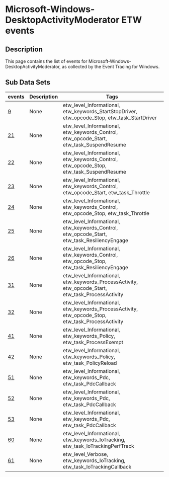 # Microsoft-Windows-DesktopActivityModerator ETW events

## Description
This page contains the list of events for Microsoft-Windows-DesktopActivityModerator, as collected by the Event Tracing for Windows.

## Sub Data Sets
|events|Description|Tags|
|---|---|---|
|[9](events/event-9.md)|None|etw_level_Informational, etw_keywords_StartStopDriver, etw_opcode_Stop, etw_task_StartDriver|
|[21](events/event-21.md)|None|etw_level_Informational, etw_keywords_Control, etw_opcode_Start, etw_task_SuspendResume|
|[22](events/event-22.md)|None|etw_level_Informational, etw_keywords_Control, etw_opcode_Stop, etw_task_SuspendResume|
|[23](events/event-23.md)|None|etw_level_Informational, etw_keywords_Control, etw_opcode_Start, etw_task_Throttle|
|[24](events/event-24.md)|None|etw_level_Informational, etw_keywords_Control, etw_opcode_Stop, etw_task_Throttle|
|[25](events/event-25.md)|None|etw_level_Informational, etw_keywords_Control, etw_opcode_Start, etw_task_ResiliencyEngage|
|[26](events/event-26.md)|None|etw_level_Informational, etw_keywords_Control, etw_opcode_Stop, etw_task_ResiliencyEngage|
|[31](events/event-31.md)|None|etw_level_Informational, etw_keywords_ProcessActivity, etw_opcode_Start, etw_task_ProcessActivity|
|[32](events/event-32.md)|None|etw_level_Informational, etw_keywords_ProcessActivity, etw_opcode_Stop, etw_task_ProcessActivity|
|[41](events/event-41.md)|None|etw_level_Informational, etw_keywords_Policy, etw_task_ProcessExempt|
|[42](events/event-42.md)|None|etw_level_Informational, etw_keywords_Policy, etw_task_PolicyReload|
|[51](events/event-51.md)|None|etw_level_Informational, etw_keywords_Pdc, etw_task_PdcCallback|
|[52](events/event-52.md)|None|etw_level_Informational, etw_keywords_Pdc, etw_task_PdcCallback|
|[53](events/event-53.md)|None|etw_level_Informational, etw_keywords_Pdc, etw_task_PdcCallback|
|[60](events/event-60.md)|None|etw_level_Informational, etw_keywords_IoTracking, etw_task_IoTrackingPerfTrack|
|[61](events/event-61.md)|None|etw_level_Verbose, etw_keywords_IoTracking, etw_task_IoTrackingCallback|
